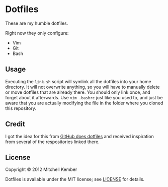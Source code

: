 Dotfiles
========

These are my humble dotfiles.

Right now they only configure:

- Vim
- Git
- Bash

Usage
-----

Executing the `link.sh` script will symlink all the dotfiles into your home directory. It will not overwrite anything, so you will have to manually delete or move dotfiles that are already there. You should only link once, and forget about it afterwards. Use `vim .bashrc` just like you used to, and just be aware that you are actually modifying the file in the folder where you cloned this repository.

Credit
------

I got the idea for this from [GitHub does dotfiles][gdd] and received inspiration from several of the respositories linked there.

[gdd]: http://dotfiles.github.com

License
-------

Copyright © 2012 Mitchell Kember

Dotfiles is available under the MIT license; see [LICENSE][] for details.

[LICENSE]: https://github.com/mk12/dotfiles/blob/master/LICENSE.md
